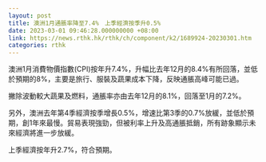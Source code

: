 ```yaml
---
layout: post
title: 澳洲1月通脹率降至7.4%　上季經濟按季升0.5%
date: 2023-03-01 09:46:28.000000000 +08:00
link: https://news.rthk.hk/rthk/ch/component/k2/1689924-20230301.htm
categories: rthk
---
```


澳洲1月消費物價指數(CPI)按年升7.4%，升幅比去年12月的8.4%有所回落，並低於預期的8%，主要是旅行、服裝及蔬果成本下降，反映通脹高峰可能已過。

撇除波動較大蔬果及燃料，通脹率亦由去年12月的8.1%，回落至1月的7.2%。

另外，澳洲去年第4季經濟按季增長0.5%，增速比第3季的0.7%放緩，並低於預期，創1年來最慢。貿易表現強勁，但被利率上升及高通脹抵銷，所有跡象顯示未來經濟將進一步放緩。

上季經濟按年升2.7%，符合預期。

